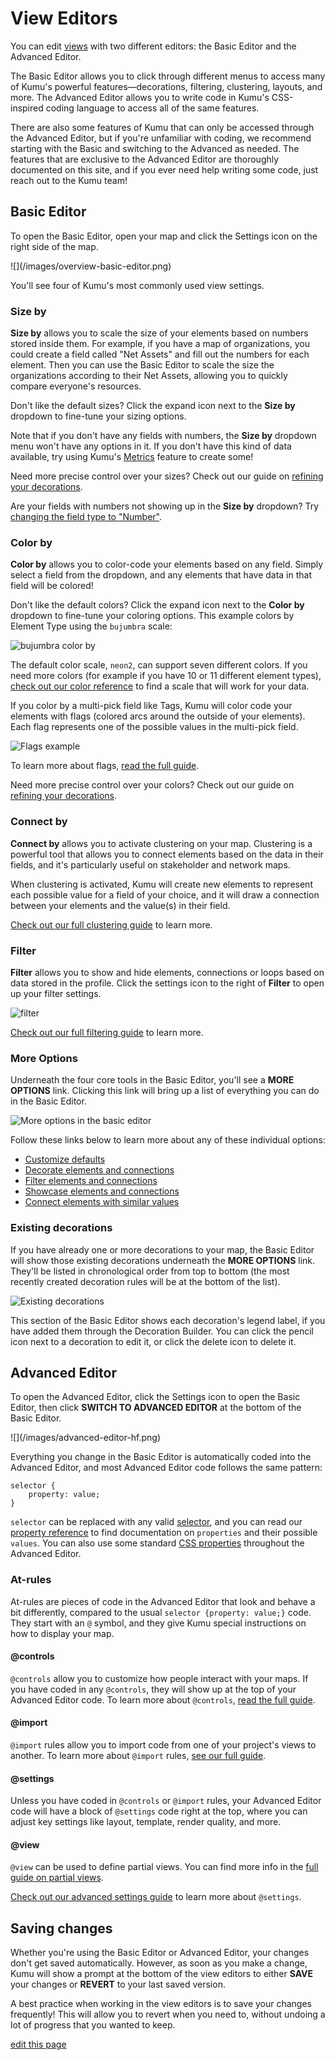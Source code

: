# View Editors

You can edit [views](/overview/kumus-architecture.html#views) with two different editors: the Basic Editor and the Advanced Editor.

The Basic Editor allows you to click through different menus to access many of Kumu's powerful features—decorations, filtering, clustering, layouts, and more. The Advanced Editor allows you to write code in Kumu's CSS-inspired coding language to access all of the same features.

There are also some features of Kumu that can only be accessed through the Advanced Editor, but if you're unfamiliar with coding, we recommend starting with the Basic and switching to the Advanced as needed. The features that are exclusive to the Advanced Editor are thoroughly documented on this site, and if you ever need help writing some code, just reach out to the Kumu team!

## Basic Editor

To open the Basic Editor, open your map and click the Settings icon <i class="fa fa-sliders"></i> on the right side of the map.

<span class="small plain">
![](/images/overview-basic-editor.png)
</span>

You'll see four of Kumu's most commonly used view settings.

### Size by

**Size by** allows you to scale the size of your elements based on numbers stored inside them. For example, if you have a map of organizations, you could create a field called "Net Assets" and fill out the numbers for each element. Then you can use the Basic Editor to scale the size the organizations according to their Net Assets, allowing you to quickly compare everyone's resources.

Don't like the default sizes? Click the expand icon <i class="fa fa-angle-down"></i> next to the **Size by** dropdown to fine-tune your sizing options.

Note that if you don't have any fields with numbers, the **Size by** dropdown menu won't have any options in it. If you don't have this kind of data available, try using Kumu's [Metrics](/guides/metrics.html) feature to create some!

Need more precise control over your sizes? Check out our guide on [refining your decorations](/guides/decorate.html#refine-your-decorations).

<p class="alert alert-warning">
    Are your fields with numbers not showing up in the <b>Size by</b> dropdown? Try <a class="alert-link" href="/guides/fields.html#customize-a-field">changing the field type to "Number"</a>.
</p>


### Color by

**Color by** allows you to color-code your elements based on any field. Simply select a field from the dropdown, and any elements that have data in that field will be colored!

Don't like the default colors? Click the expand icon <i class="fa fa-angle-down"></i> next to the **Color by** dropdown to fine-tune your coloring options. This example colors by Element Type using the `bujumbra` scale:

![bujumbra color by](/images/color-by-element-type-bujumbra.png)

The default color scale, `neon2`, can support seven different colors. If you need more colors (for example if you have 10 or 11 different element types), [check out our color reference](/guides/color-reference.html) to find a scale that will work for your data.

If you color by a multi-pick field like Tags, Kumu will color code your elements with flags (colored arcs around the outside of your elements). Each flag represents one of the possible values in the multi-pick field.

![Flags example](/images/flags-with-filter.png)

To learn more about flags, [read the full guide](/guides/flags.html).

Need more precise control over your colors? Check out our guide on [refining your decorations](/guides/decorate.html#refine-your-decorations).


### Connect by

**Connect by** allows you to activate clustering on your map. Clustering is a powerful tool that allows you to connect elements based on the data in their fields, and it's particularly useful on stakeholder and network maps.

When clustering is activated, Kumu will create new elements to represent each possible value for a field of your choice, and it will draw a connection between your elements and the value(s) in their field.

[Check out our full clustering guide](/guides/clustering.html) to learn more.


### Filter

**Filter** allows you to show and hide elements, connections or loops based on data stored in the profile. Click the settings icon to the right of **Filter** to open up your filter settings.

![filter](../images/overview-filter.png)

[Check out our full filtering guide](/guides/filter.html) to learn more.


### More Options

Underneath the four core tools in the Basic Editor, you'll see a **MORE OPTIONS** link. Clicking this link will bring up a list of everything you can do in the Basic Editor.

![More options in the basic editor](/images/overview-customize-this-view.png)

Follow these links below to learn more about any of these individual options:
* [Customize defaults](/guides/default-settings.html)
* [Decorate elements and connections](/guides/decorate.html#refine-your-decorations)
* [Filter elements and connections](/guides/filter.html)
* [Showcase elements and connections](/guides/showcase.html)
* [Connect elements with similar values](/guides/clustering.html)


### Existing decorations

If you have already one or more decorations to your map, the Basic Editor will show those existing decorations underneath the **MORE OPTIONS** link. They'll be listed in chronological order from top to bottom (the most recently created decoration rules will be at the bottom of the list).

![Existing decorations](/images/basic-editor-existing-decorations.png)

This section of the Basic Editor shows each decoration's legend label, if you have added them through the Decoration Builder. You can click the pencil icon <i class="fa fa-pencil">  </i> next to a decoration to edit it, or click the delete icon <i class="fa fa-remove"> </i> to delete it.


## Advanced Editor

To open the Advanced Editor, click the Settings icon <i class="fa fa-sliders"></i> to open the Basic Editor, then click **SWITCH TO ADVANCED EDITOR** at the bottom of the Basic Editor.

<span class="small plain">
![](/images/advanced-editor-hf.png)
</span>

Everything you change in the Basic Editor is automatically coded into the Advanced Editor, and most Advanced Editor code follows the same pattern:
```
selector {
    property: value;
}
```
`selector` can be replaced with any valid [selector](/guides/selectors.html), and you can read our [property reference](/guides/property-reference.html) to find documentation on `properties` and their possible `values`. You can also use some standard [CSS properties](https://developer.mozilla.org/en-US/docs/Web/CSS/Reference) throughout the Advanced Editor.

### At-rules

At-rules are pieces of code in the Advanced Editor that look and behave a bit differently, compared to the usual `selector {property: value;}` code. They start with an `@` symbol, and they give Kumu special instructions on how to display your map.


#### @controls

`@controls` allow you to customize how people interact with your maps. If you have coded in any `@controls`, they will show up at the top of your Advanced Editor code. To learn more about `@controls`, [read the full guide](/guides/controls.html).

#### @import

`@import` rules allow you to import code from one of your project's views to another. To learn more about `@import` rules, [see our full guide](/guides/views-advanced.html#imported-views).

#### @settings
Unless you have coded in `@controls` or `@import` rules, your Advanced Editor code will have a block of `@settings` code right at the top, where you can adjust key settings like layout, template, render quality, and more.

#### @view
`@view` can be used to define partial views. You can find more info in the [full guide on partial views](/guides/partial-views.html).

[Check out our advanced settings guide](/guides/advanced-settings.html) to learn more about `@settings`.

## Saving changes

Whether you're using the Basic Editor or Advanced Editor, your changes don't get saved automatically. However, as soon as you make a change, Kumu will show a prompt at the bottom of the view editors to either **SAVE** your changes or **REVERT** to your last saved version.

A best practice when working in the view editors is to save your changes frequently! This will allow you to revert when you need to, without undoing a lot of progress that you wanted to keep.

<span class="edit-link"><a href="https://github.com/kumu/docs/blob/master/overview/view-editors.md" target="_blank"><i class="fa fa-github"></i> edit this page</a></span>
